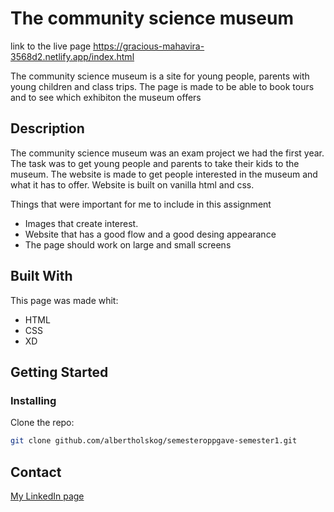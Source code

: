 # The community science museum

link to the live page
https://gracious-mahavira-3568d2.netlify.app/index.html

The community science museum is a site for young people, parents with young children and class trips. 
The page is made to be able to book tours and to see which exhibiton the museum offers

## Description

The community science museum was an exam project we had the first year. 
The task was to get young people and parents to take their kids to the museum. 
The website is made to get people interested in the museum and what it has to offer.
Website is built on vanilla html and css.

Things that were important for me to include in this assignment

- Images that create interest.
- Website that has a good flow and a good desing appearance
- The page should work on large and small screens

## Built With
This page was made whit:
- HTML
- CSS
- XD

## Getting Started

### Installing



Clone the repo:

```bash
git clone github.com/albertholskog/semesteroppgave-semester1.git
```


## Contact

[My LinkedIn page]([www.linkedin.com](https://www.linkedin.com/in/albert-eikeland-holskog-047347185?originalSubdomain=no))
